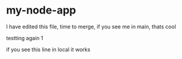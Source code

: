 # my-node-app

I have edited this file, time to merge, if you see me in main, thats cool

testting again 1

if you see this line in local it works
